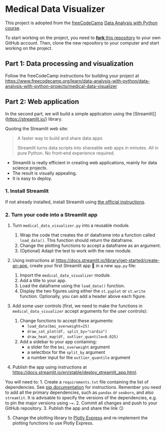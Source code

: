 # Medical Data Visualizer

This project is adopted from the [freeCodeCamp](https://www.freecodecamp.org/)
[Data Analysis with Python course](https://www.freecodecamp.org/learn/data-analysis-with-python/).

To start working on the project, you need to [**fork** this repository](https://github.com/coobas/medical-data-visualizer/fork) to your own GitHub account. Then, clone the new repository to your computer
and start working on the project.

## Part 1: Data processing and visualization

Follow the freeCodeCamp instructions for building your project at https://www.freecodecamp.org/learn/data-analysis-with-python/data-analysis-with-python-projects/medical-data-visualizer


## Part 2: Web application

In the second part, we will build a simple application using the [Streamlit]](https://streamlit.io/) library.

Quoting the Streamlit web site:
> A faster way to build and share data apps
>
> Streamlit turns data scripts into shareable web apps in minutes.
All in pure Python. No front‑end experience required.

* Streamlit is really efficient in creating web applications, mainly for data science projects.
* The result is visually appealing.
* It is easy to deploy.

### 1. Install Streamlit

If not already installed, install Streamlit using [the official instructions](https://docs.streamlit.io/en/stable/installation.html).

### 2. Turn your code into a Streamlit app

1. Turn `medical_data_visualizer.py` into a reusable module.
    1. Wrap the code that creates the `df` dataframe into a function called `load_data()`. This function should return the dataframe.
    2. Change the plotting functions to accept a dataframe as an argument.
    3. (Optional) Adapt the test to work with the new module.

2. Using instructions at https://docs.streamlit.io/library/get-started/create-an-app,
create your first Streamlit app 🎉 in a new `app.py` file:
    1. Import the `medical_data_visualizer` module.
    2. Add a title to your app.
    2. Load the dataframe using the `load_data()` function.
    3. Display the two figures using either the `st.pyplot` or `st.write` function. Optionally, you can add a header above each figure.

3. Add some user controls (first, we need to make the functions in `medical_data_visualizer` accept arguments for the user controls):
    1. Change functions to accept these arguments:
        - `load_data(bmi_overweight=25)`
        - `draw_cat_plot(df, split_by="cardio")`
        - `draw_heat_map(df, outlier_quantile=0.025)`
    2. Add a sidebar to your app containing:
        - a slider for the `bmi_overweight` argument
        - a selectbox for the `split_by` argument
        - a number input for the `outlier_quantile` argument

4. Publish the app using instructions at https://docs.streamlit.io/en/stable/deploy_streamlit_app.html.

You will need to:
    1. Create a `requirements.txt` file containing the list of dependencies. See [pip documentation](https://pip.pypa.io/en/stable/reference/requirements-file-format/) for instructions. Remember you need to add all the primary dependencies, such as `pandas` or `seaborn`, and also `streamlit`. It is advisable to specify the versions of the dependencies, e.g. to pin the major versions using `~=`.
    2. Commit all changes and push to your GitHub repository.
    3. Publish the app and share the link 😏

5. Change the plotting library to [Plotly Express](https://plotly.com/python/plotly-express/) and re-implement the plotting functions to use Plotly Express.
